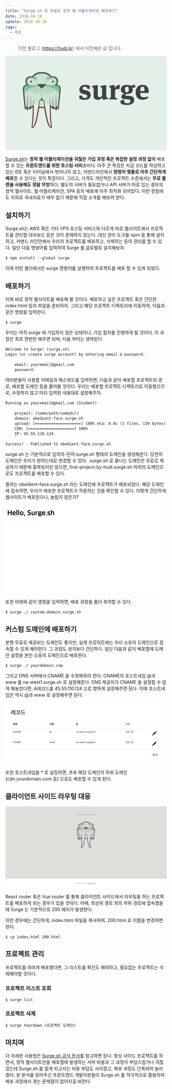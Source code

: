 ```yaml
---
title: "Surge.sh 로 무료로 정적 웹 어플리케이션 배포하기"
date: 2018-10-18
update: 2018-10-18
tags:
  - 배포
---
```


> 이전 블로그 (https://hudi.kr) 에서 이전해온 글 입니다.

![](./surge.png)

[Surge.sh](https://surge.sh)는 **정적 웹 어플리케이션을 귀찮은 가입 과정 혹은 복잡한 설정 과정 없이** 배포할 수 있는 **프론트엔드를 위한 호스팅 서비스**이다. 아주 큰 특징은 지금 코드를 작성하고 있는 IDE 혹은 터미널에서 벗어나지 않고, 커맨드라인에서 **명령어 몇줄로 아주 간단하게 배포**할 수 있다는 것이 특징이다. 그리고, 가격도 개인적인 프로젝트 수준에서는 **무료 플랜을 사용해도 정말 무방**하다. 별도의 서버가 필요없거나 API 서버가 따로 있는 경우의 정적 웹사이트, 웹 어플리케이션, SPA 등의 배포에 아주 최적화 되어있다. 이런 장점에도 의외로 국내자료가 매우 없기 때문에 직접 소개를 해보려 한다.

## 설치하기

Surge.sh는 AWS 혹은 기타 VPS 호스팅 서비스와 다르게 따로 웹사이트에서 프로젝트를 관리할 대쉬보드 같은 것이 존재하지 않는다. 대신 관리 도구를 npm 을 통해 설치하고, 커맨드 라인안에서 우리의 프로젝트를 배포하고, 삭제하는 등의 관리를 할 수 있다. 일단 다음 명령어를 입력하여 Surge 를 글로벌로 설치해보자.

```
$ npm install --global surge
```

이제 어떤 폴더에서든 surge 명령어를 실행하여 프로젝트를 배포 할 수 있게 되었다.

## 배포하기

이제 바로 정적 웹사이트를 배포해 볼 것이다. 배포하고 싶은 프로젝트 혹은 간단한 index.html 등의 파일을 준비하자. 그리고 해당 프로젝트 디렉토리에 이동하여, 다음과 같은 명령을 입력한다.

```
$ surge
```

우리는 아직 surge 에 가입하지 않은 상태이니, 가입 절차를 진행하게 될 것이다. 이 과정은 최초 한번만 해주면 되며, 다음 부터는 생략된다.

```
Welcome to Surge! (surge.sh)
Login (or create surge account) by entering email & password.

    email: youremail@gmail.com
    password:
```

여러분들이 사용할 이메일과 패스워드를 입력하면, 다음과 같이 배포할 프로젝트의 경로, 배포할 도메인 등을 물어볼 것이다. 우리는 배포할 프로젝트 디렉토리로 이동했으므로, 수정하지 않고 미리 입력된 내용대로 설정해주자.

```
Running as youremail@gmail.com (Student)

    project: /some/path/somedir/
    domain: obedient-face.surge.sh
    upload: [====================] 100% eta: 0.0s (1 files, 139 bytes)
    CDN: [====================] 100%
    IP: 45.55.110.124

Success! - Published to obedient-face.surge.sh
```

surge.sh 는 기본적으로 임의의-단어.surge.sh 형태의 도메인을 생성해준다. 당연히 도메인은 우리가 원하는대로 변경할 수 있다. .surge.sh 로 끝나는 도메인은 무료로 제공하기 때문에 중복되지만 않으면, first-project-by-hudi.surge.sh 따위의 도메인으로도 프로젝트를 배포할 수 있다.

필자는 obedient-face.surge.sh 라는 도메인에 프로젝트가 배포되었다. 해당 도메인에 접속하면, 우리가 배포한 프로젝트가 작동하는 것을 확인할 수 있다. 이렇게 간단하게 웹사이트가 배포된다니, 놀랍지 않은가?

![](./deployed-website.png)

또한 아래와 같이 명령을 입력하면, 배포 과정을 좀더 축약할 수 있다.

```
$ surge ./ custom-domain.surge.sh
```

## 커스텀 도메인에 배포하기

분명 무료로 제공되는 도메인도 좋지만, 실제 프로덕트에는 우리 소유의 도메인으로 접속할 수 있게 해야한다. 그 과정도 생각보다 간단하다. 일단 다음과 같이 배포할때 도메인 설정을 본인 소유의 도메인으로 배포한다.

```
$ surge ./ yourdomain.com
```

그리고 DNS 서버에서 CNAME 을 수정해줘야 한다. CNAME의 호스트네임 @과 www 를 na-west1.surge.sh 로 설정해준다. DNS 제공자가 CNAME 을 설정할 수 없게 해놓았다면, A레코드를 45.55.110.124 으로 향하게 설정해주면 된다. 이때 호스트네임은 역시 @과 www 로 설정해주면 된다.

![](./dns.png)

또한 호스트네임을 \* 로 설정하면, 추후 해당 도메인의 하위 도메인 (cdn.yourdomain.com 등) 으로도 배포할 수 있게 된다.

## 클라이언트 사이드 라우팅 대응

![](./client-side-routing.png)

React router 혹은 Vue router 를 통해 클라이언트 사이드에서 라우팅을 하는 프로젝트를 배포하게 되는 경우가 있을 것이다. 이때, 최상위 경로 외의 하위 경로에 접속했을때 Surge 는 기본적으로 200 에러가 발생한다.

이런 경우에는 간단하게, index.html 파일을 복사하여, 200.html 로 이름을 변경하면 된다.

```
$ cp index.html 200.html
```

## 프로젝트 관리

프로젝트를 여러개 배포했다면, 그 리스트를 확인도 해야하고, 필요없는 프로젝트는 삭제해야할 것이다.

### 프로젝트 리스트 조회

```
$ surge list
```

### 프로젝트 삭제

```
$ surge teardown <프로젝트 도메인>
```

## 마치며

더 자세한 사용법은 [Surge.sh 공식 문서](https://surge.sh/help/getting-started-with-surge)를 참고하면 된다. 항상 사이드 프로젝트를 하면서, 정적 웹사이트만을 배포할때 발생하는 서버 비용과 그 과정이 부담스럽거나 귀찮았는데 Surge.sh 를 알게 되고서는 비용 부담도 사라졌고, 배포 과정도 단축되어 놀라웠다. 본 문서를 읽어주신 프론트엔드 개발자분들이 Surge.sh 를 적극적으로 활용하여 배포 과정에서 겪는 문제점이 없어지길 바란다.
